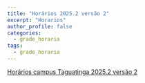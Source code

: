 ```yaml
---
title: "Horários 2025.2 versão 2"
excerpt: "Horarios"
author_profile: false
categories:
  - grade_horaria
tags:
  - grade_horaria
---
```

[Horários campus Taguatinga 2025.2 versão 2](/assets/all/horarios/2025_2_V02_Turmas.pdf)
